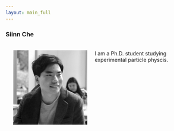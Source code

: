 ```yaml
---
layout: main_full
---
```

### Siinn Che
<br>
<img src="/images/siinn.jpg" width="200" align="left" hspace="20"> I am a Ph.D. student studying experimental particle physcis. 
